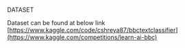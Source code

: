 DATASET 

Dataset can be found at below link
[https://www.kaggle.com/code/cshreya87/bbctextclassifier](https://www.kaggle.com/competitions/learn-ai-bbc)
